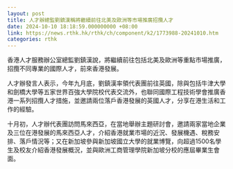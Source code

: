 ```yaml
---
layout: post
title: 人才辦總監劉鎮漢稱將繼續前往北美及歐洲等市場推廣招攬人才
date: 2024-10-10 18:18:59.000000000 +08:00
link: https://news.rthk.hk/rthk/ch/component/k2/1773988-20241010.htm
categories: rthk
---
```


香港人才服務辦公室總監劉鎮漢說，將繼續前往包括北美及歐洲等重點市場推廣，招攬不同專業的國際人才，前來香港發展。

人才辦發言人表示，今年九月底，劉鎮漢率領代表團前往英國，除與包括牛津大學和劍橋大學等五家世界百強大學院校代表交流外，也聯同國際工程技術學會推廣香港一系列招攬人才措施，並邀請兩位落戶香港發展的英國人才，分享在港生活和工作的經驗。
 
十月初，人才辦代表團訪問馬來西亞，在當地舉辦主題研討會，邀請兩家當地企業及三位在港發展的馬來西亞人才，介紹香港就業市場的近況、發展機遇、稅務安排、落戶情況等；又在新加坡參與新加坡國立大學的就業博覽，向超過1500名學生及校友介紹香港發展概況，並與歐洲工商管理學院新加坡分校的應屆畢業生會面。
